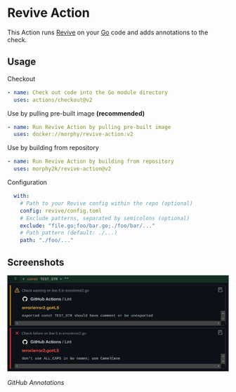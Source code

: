 # Revive Action

This Action runs [Revive](https://github.com/mgechev/revive) on your [Go](https://golang.org/) code and adds annotations to the check.

## Usage

Checkout

```YAML
- name: Check out code into the Go module directory
  uses: actions/checkout@v2
```

Use by pulling pre-built image **(recommended)**

```YAML
- name: Run Revive Action by pulling pre-built image
  uses: docker://morphy/revive-action:v2
```

Use by building from repository

```YAML
- name: Run Revive Action by building from repository
  uses: morphy2k/revive-action@v2
```

Configuration

```YAML
  with:
    # Path to your Revive config within the repo (optional)
    config: revive/config.toml
    # Exclude patterns, separated by semicolons (optional)
    exclude: "file.go;foo/bar.go;./foo/bar/..."
    # Path pattern (default: ./...)
    path: "./foo/..."
```

## Screenshots

![Screenshot of annotations](screenshot.png)

_GitHub Annotations_
